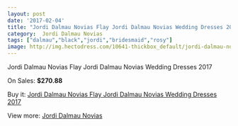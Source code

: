 ```yaml
---
layout: post
date: '2017-02-04'
title: "Jordi Dalmau Novias Flay Jordi Dalmau Novias Wedding Dresses 2017"
category:  Jordi Dalmau Novias
tags: ["dalmau","black","jordi","bridesmaid","rosy"]
image: http://img.hectodress.com/10641-thickbox_default/jordi-dalmau-novias-flay-jordi-dalmau-novias-wedding-dresses-2013.jpg
---
```

Jordi Dalmau Novias Flay Jordi Dalmau Novias Wedding Dresses 2017

On Sales: **$270.88**
<a href="https://www.hectodress.com/-jordi-dalmau-novias/5251-jordi-dalmau-novias-flay-jordi-dalmau-novias-wedding-dresses-2013.html"><amp-img layout="responsive" width="600" height="600" src="//img.hectodress.com/10641-thickbox_default/jordi-dalmau-novias-flay-jordi-dalmau-novias-wedding-dresses-2013.jpg" alt="Jordi Dalmau Novias Flay Jordi Dalmau Novias Wedding Dresses 2017 0" /></a>
<a href="https://www.hectodress.com/-jordi-dalmau-novias/5251-jordi-dalmau-novias-flay-jordi-dalmau-novias-wedding-dresses-2013.html"><amp-img layout="responsive" width="600" height="600" src="//img.hectodress.com/10642-thickbox_default/jordi-dalmau-novias-flay-jordi-dalmau-novias-wedding-dresses-2013.jpg" alt="Jordi Dalmau Novias Flay Jordi Dalmau Novias Wedding Dresses 2017 1" /></a>

Buy it: [Jordi Dalmau Novias Flay Jordi Dalmau Novias Wedding Dresses 2017](https://www.hectodress.com/-jordi-dalmau-novias/5251-jordi-dalmau-novias-flay-jordi-dalmau-novias-wedding-dresses-2013.html "Jordi Dalmau Novias Flay Jordi Dalmau Novias Wedding Dresses 2017")

View more: [ Jordi Dalmau Novias](https://www.hectodress.com/87--jordi-dalmau-novias " Jordi Dalmau Novias")